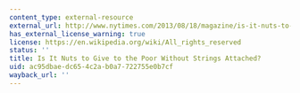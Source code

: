 ```yaml
---
content_type: external-resource
external_url: http://www.nytimes.com/2013/08/18/magazine/is-it-nuts-to-give-to-the-poor-without-strings-attached.html?_r=1
has_external_license_warning: true
license: https://en.wikipedia.org/wiki/All_rights_reserved
status: ''
title: Is It Nuts to Give to the Poor Without Strings Attached?
uid: ac95dbae-dc65-4c2a-b0a7-722755e0b7cf
wayback_url: ''
---
```

